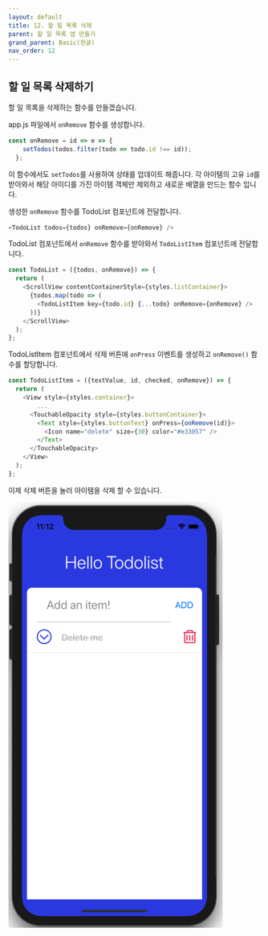 ```yaml
---
layout: default
title: 12. 할 일 목록 삭제
parent: 할 일 목록 앱 만들기
grand_parent: Basic(한글)
nav_order: 12
---
```


## 할 일 목록 삭제하기

할 일 목록을 삭제하는 함수를 만들겠습니다.

app.js 파일에서 `onRemove` 함수를 생성합니다.

```js
const onRemove = id => e => {
    setTodos(todos.filter(todo => todo.id !== id));
  };
```

이 함수에서도 `setTodos`를 사용하여 상태를 업데이트 해줍니다. 각 아이템의 고유 `id`를 받아와서 해당 아이디를 가진 아이템 객체만 제외하고 새로운 배열을 만드는 함수 입니다.

생성한 `onRemove` 함수를 TodoList 컴포넌트에 전달합니다.

```js
<TodoList todos={todos} onRemove={onRemove} />
```

TodoList 컴포넌트에서 `onRemove` 함수를 받아와서 `TodoListItem` 컴포넌트에 전달합니다.

```js
const TodoList = ({todos, onRemove}) => {
  return (
    <ScrollView contentContainerStyle={styles.listContainer}>
      {todos.map(todo => (
        <TodoListItem key={todo.id} {...todo} onRemove={onRemove} />
      ))}
    </ScrollView>
  );
};
```

TodoListItem 컴포넌트에서 삭제 버튼에 `onPress` 이벤트를 생성하고 `onRemove()` 함수를 할당합니다.

```js
const TodoListItem = ({textValue, id, checked, onRemove}) => {
  return (
    <View style={styles.container}>
        ...
      <TouchableOpacity style={styles.buttonContainer}>
        <Text style={styles.buttonText} onPress={onRemove(id)}>
          <Icon name="delete" size={30} color="#e33057" />
        </Text>
      </TouchableOpacity>
    </View>
  );
};
```

이제 삭제 버튼을 눌러 아이템을 삭제 할 수 있습니다.

![](../images/delete.png "delete.png")